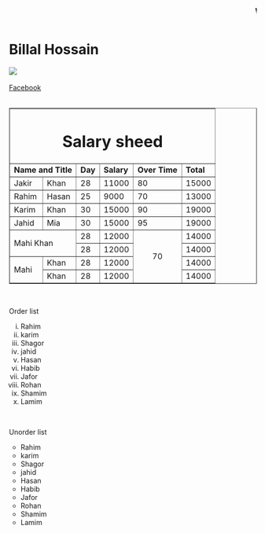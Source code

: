 <DOCTIPE HTML>
<html>
<head>

<title>Billal Hossain</title>

</head>
<bidy>
<h1><marquee>Welcome to my website.</marquee></h1>
<h1>Billal Hossain</h1>
<img src="../Image/FB_IMG_15753848350957209.jpg"/><br /><br />
<a target="_blank"href="https:www.facebook.com">Facebook</a><br /><br />

<table border>
<tr><td colspan="6"><h1><center>Salary sheed</center></h1></td></tr>
<tr><td colspan="2"><b>Name and Title</b></td><td><b>Day</b></td><td><b>Salary</b></td><td><b>Over Time</b></td><td><b>Total</b></td></tr>
<tr><td>Jakir</td><td>Khan</td><td>28</td><td>11000</td><td>80 </td><td>15000</td></tr>
<tr><td>Rahim</td><td>Hasan</td><td>25</td><td>9000</td><td>70</td><td>13000</td></tr>
<tr><td>Karim</td><td>Khan</td><td>30</td><td>15000</td><td>90</td><td>19000</td></tr>
<tr><td>Jahid</td><td>Mia</td><td>30</td><td>15000</td><td>95</td><td>19000</td></tr>
<tr><td colspan="2" rowspan="2">Mahi Khan</td><td>28</td><td>12000</td><td rowspan="4"><center>70</center></td><td>14000</td></tr>
<tr><td>28</td><td>12000</td><td>14000</td></tr>
<tr><td rowspan="2">Mahi </td><td>Khan</td><td>28</td><td>12000</td><td>14000</td></tr>
<tr><td>Khan</td><td>28</td><td>12000</td><td>14000</td></tr>


</table><br />


Order list
<ol type="i">

<li>Rahim</li>
<li>karim</li>
<li>Shagor</li>
<li>jahid</li>
<li>Hasan</li>
<li>Habib</li>
<li>Jafor</li>
<li>Rohan</li>
<li>Shamim</li>
<li>Lamim</li>




</ol><br />

Unorder list

<ul type="circle">

<li>Rahim</li>
<li>karim</li>
<li>Shagor</li>
<li>jahid</li>
<li>Hasan</li>
<li>Habib</li>
<li>Jafor</li>
<li>Rohan</li>
<li>Shamim</li>
<li>Lamim</li>


</ul>






</body>


</html>
